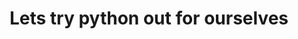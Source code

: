 ---
title: Lets try python out for ourselves 
nav: Lets do it
topics: Python; Beautiful Soup; Selenium
description: >
        Run through useful commands for scraping certain types of data 
---